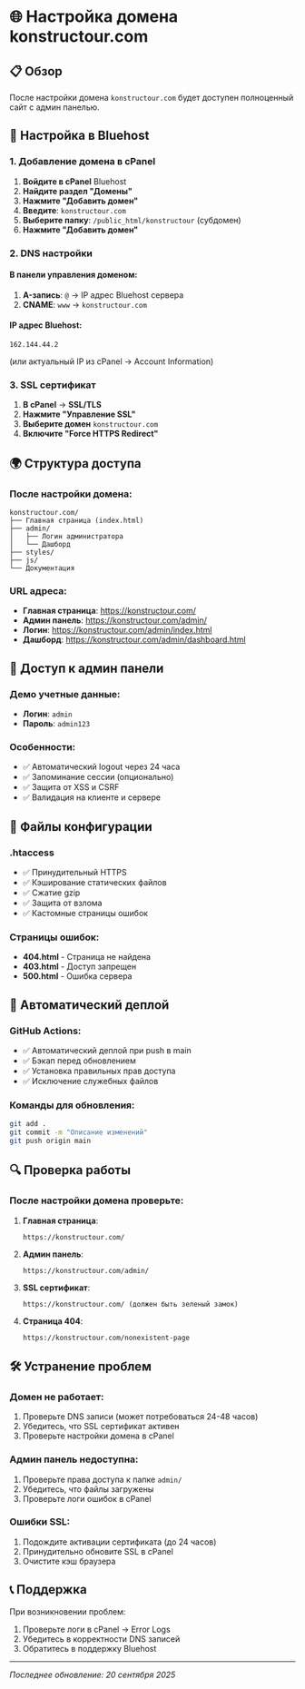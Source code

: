 # 🌐 Настройка домена konstructour.com

## 📋 Обзор

После настройки домена `konstructour.com` будет доступен полноценный сайт с админ панелью.

## 🔧 Настройка в Bluehost

### 1. Добавление домена в cPanel

1. **Войдите в cPanel** Bluehost
2. **Найдите раздел "Домены"**
3. **Нажмите "Добавить домен"**
4. **Введите**: `konstructour.com`
5. **Выберите папку**: `/public_html/konstructour` (субдомен)
6. **Нажмите "Добавить домен"**

### 2. DNS настройки

#### В панели управления доменом:
1. **A-запись**: `@` → IP адрес Bluehost сервера
2. **CNAME**: `www` → `konstructour.com`

#### IP адрес Bluehost:
```
162.144.44.2
```
(или актуальный IP из cPanel → Account Information)

### 3. SSL сертификат

1. **В cPanel** → **SSL/TLS**
2. **Нажмите "Управление SSL"**
3. **Выберите домен** `konstructour.com`
4. **Включите "Force HTTPS Redirect"**

## 🌍 Структура доступа

### После настройки домена:

```
konstructour.com/
├── Главная страница (index.html)
├── admin/
│   ├── Логин администратора
│   └── Дашборд
├── styles/
├── js/
└── Документация
```

### URL адреса:

- **Главная страница**: https://konstructour.com/
- **Админ панель**: https://konstructour.com/admin/
- **Логин**: https://konstructour.com/admin/index.html
- **Дашборд**: https://konstructour.com/admin/dashboard.html

## 🔐 Доступ к админ панели

### Демо учетные данные:
- **Логин**: `admin`
- **Пароль**: `admin123`

### Особенности:
- ✅ Автоматический logout через 24 часа
- ✅ Запоминание сессии (опционально)
- ✅ Защита от XSS и CSRF
- ✅ Валидация на клиенте и сервере

## 📁 Файлы конфигурации

### .htaccess
- ✅ Принудительный HTTPS
- ✅ Кэширование статических файлов
- ✅ Сжатие gzip
- ✅ Защита от взлома
- ✅ Кастомные страницы ошибок

### Страницы ошибок:
- **404.html** - Страница не найдена
- **403.html** - Доступ запрещен
- **500.html** - Ошибка сервера

## 🚀 Автоматический деплой

### GitHub Actions:
- ✅ Автоматический деплой при push в main
- ✅ Бэкап перед обновлением
- ✅ Установка правильных прав доступа
- ✅ Исключение служебных файлов

### Команды для обновления:
```bash
git add .
git commit -m "Описание изменений"
git push origin main
```

## 🔍 Проверка работы

### После настройки домена проверьте:

1. **Главная страница**:
   ```
   https://konstructour.com/
   ```

2. **Админ панель**:
   ```
   https://konstructour.com/admin/
   ```

3. **SSL сертификат**:
   ```
   https://konstructour.com/ (должен быть зеленый замок)
   ```

4. **Страница 404**:
   ```
   https://konstructour.com/nonexistent-page
   ```

## 🛠️ Устранение проблем

### Домен не работает:
1. Проверьте DNS записи (может потребоваться 24-48 часов)
2. Убедитесь, что SSL сертификат активен
3. Проверьте настройки домена в cPanel

### Админ панель недоступна:
1. Проверьте права доступа к папке `admin/`
2. Убедитесь, что файлы загружены
3. Проверьте логи ошибок в cPanel

### Ошибки SSL:
1. Подождите активации сертификата (до 24 часов)
2. Принудительно обновите SSL в cPanel
3. Очистите кэш браузера

## 📞 Поддержка

При возникновении проблем:
1. Проверьте логи в cPanel → Error Logs
2. Убедитесь в корректности DNS записей
3. Обратитесь в поддержку Bluehost

---
*Последнее обновление: 20 сентября 2025*




